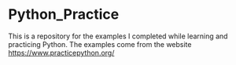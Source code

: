 # Python_Practice
This is a repository for the examples I completed while learning and practicing Python. 
The examples come from the website https://www.practicepython.org/
